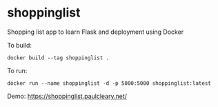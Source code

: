 # shoppinglist
Shopping list app to learn Flask and deployment using Docker

To build: 
```
docker build --tag shoppinglist .
```

To run:

```
docker run --name shoppinglist -d -p 5000:5000 shoppinglist:latest
```

Demo: <https://shoppinglist.paulcleary.net/>


